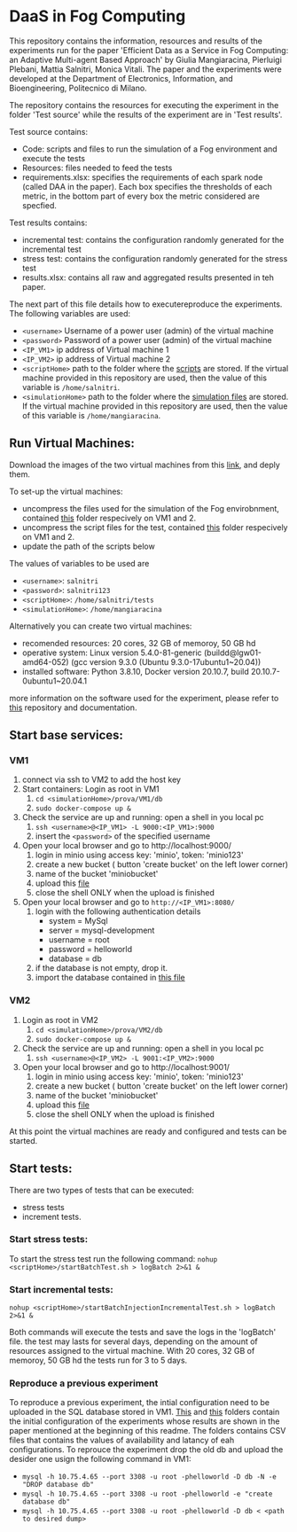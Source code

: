 # DaaS in Fog Computing

This repository contains the information, resources and results of the experiments run for the paper 'Efficient Data as a Service in Fog Computing: an Adaptive Multi-agent Based Approach' by Giulia Mangiaracina, Pierluigi Plebani, Mattia Salnitri, Monica Vitali. The paper and the experiments were developed at the Department of Electronics, Information, and Bioengineering, Politecnico di Milano.

The repository contains the resources for executing the experiment in the folder 'Test source' while the results of the experiment are in 'Test results'.

Test source contains:
- Code: scripts and files to run the simulation of a Fog environment and execute the tests 
- Resources: files needed to feed the tests
- requirements.xlsx: specifies the requirements of each spark node (called DAA in the paper). Each box specifies the thresholds of each metric, in the bottom part of every box the metric considered are specfied.

Test results contains:
- incremental test: contains the configuration randomly generated for the incremental test
- stress test: contains the configuration randomly generated for the stress test
- results.xlsx:  contains all raw and aggregated results presented in teh paper.


The next part of this file details how to executereproduce the experiments. The following variables are used:
- `<username>` Username of a power user (admin) of the virtual machine
- `<password>` Password of a power user (admin) of the virtual machine
- `<IP_VM1>` ip address of Virtual machine 1
- `<IP_VM2>` ip address of Virtual machine 2
- `<scriptHome>` path to the folder where the [scripts](https://github.com/MattiaSalnitri/DaaSinFogComputing/tree/main/Test%20source/Code/Test%20scripts) are stored. If the virtual machine provided in this repository are used, then the value of this variable is `/home/salnitri`.
- `<simulationHome>` path to the folder where the [simulation files](https://github.com/MattiaSalnitri/DaaSinFogComputing/tree/main/Test%20source/Code/Fog%20simulation%20environment) are stored. If the virtual machine provided in this repository are used, then the value of this variable is `/home/mangiaracina`.


## Run Virtual Machines:
Download the images of the two virtual machines from this [link](https://polimi365-my.sharepoint.com/:f:/g/personal/10639193_polimi_it/EgNt5PkmpMNAvrxYXssyjDUBd8H8LKopogFnF9McF0ytqQ?e=uMfw14), and deply them.

To set-up the virtual machines:
- uncompress the files used for the simulation of the Fog envirobnment, contained [this](https://github.com/MattiaSalnitri/DaaSinFogComputing/tree/main/Test%20source/Code/Fog%20simulation%20environment) folder respecively on VM1 and 2.
- uncompress the script files for the test, contained [this](https://github.com/MattiaSalnitri/DaaSinFogComputing/tree/main/Test%20source/Code/Test%20scripts) folder respecively on VM1 and 2.
- update the path of the scripts below

The values of variables to be used are
- `<username>`: `salnitri`
- `<password>`: `salnitri123`
- `<scriptHome>`: `/home/salnitri/tests`
- `<simulationHome>`: `/home/mangiaracina`

Alternatively you can create two virtual machines: 
- recomended resources: 20 cores, 32 GB of memoroy, 50 GB hd
- operative system: Linux version 5.4.0-81-generic (buildd@lgw01-amd64-052) (gcc version 9.3.0 (Ubuntu 9.3.0-17ubuntu1~20.04))
- installed software: Python 3.8.10, Docker version 20.10.7, build 20.10.7-0ubuntu1~20.04.1

more information on the software used for the experiment, please refer to [this](https://github.com/GiuMangiaracina/Thesis) repository and documentation.

## Start base services:

### VM1
1. connect via ssh to VM2 to add the host key 
2. Start containers: Login as root in VM1
   1. `cd <simulationHome>/prova/VM1/db`
   2. `sudo docker-compose up &`
3. Check the service are up and running: open a shell in you local pc
   1. `ssh <username>@<IP_VM1> -L 9000:<IP_VM1>:9000`
   2. insert the `<password>` of the specified username
4. Open your local browser and go to http://localhost:9000/
   1. login in minio using access key: 'minio', token: 'minio123'
   2. create a new bucket ( button 'create bucket' on the left lower corner)
   3. name of the bucket 'miniobucket'
   4. upload this [file ](https://github.com/MattiaSalnitri/DaaSinFogComputing/blob/main/Test%20source/Resources/file1.json)
   5. close the shell ONLY when the upload is finished
5. Open your local browser and go to `http://<IP_VM1>:8080/`
   1. login with the following authentication details
      - system = MySql
      - server = mysql-development
      - username = root
      - password = helloworld
      - database = db
   2. if the database is not empty, drop it.
   3. import the database contained in [this file](https://github.com/MattiaSalnitri/DaaSinFogComputing/blob/main/Test%20source/Resources/db.sql.gz)


### VM2
1. Login as root in VM2
   1. `cd <simulationHome>/prova/VM2/db`
   2. `sudo docker-compose up &`
2. Check the service are up and running: open a shell in you local pc
   1. `ssh <username>@<IP_VM2> -L 9001:<IP_VM2>:9000`
3. Open your local browser and go to http://localhost:9001/
   1. login in minio using access key: 'minio', token: 'minio123'
   2. create a new bucket ( button 'create bucket' on the left lower corner)
   3. name of the bucket 'miniobucket'
   4. upload this [file ](https://github.com/MattiaSalnitri/DaaSinFogComputing/blob/main/Test%20source/Resources/file1.json)
   5. close the shell ONLY when the upload is finished

At this point the virtual machines are ready and configured and tests can be started.

## Start tests:

There are two types of tests that can be executed:
- stress tests
- increment tests.


### Start stress tests:
To start the stress test run the following command:
`nohup <scriptHome>/startBatchTest.sh > logBatch 2>&1 &`

### Start incremental tests:
`nohup <scriptHome>/startBatchInjectionIncrementalTest.sh > logBatch 2>&1 &`

Both commands will execute the tests and save the logs in the 'logBatch' file. the test may lasts for several days, depending on the amount of resources assigned to the virtual machine. With 20 cores, 32 GB of memoroy, 50 GB hd the tests run for 3 to 5 days. 

### Reproduce a previous experiment
To reproduce a previous experiment, the intial configuration need to be uploaded in the SQL database stored in VM1. [This](https://github.com/MattiaSalnitri/DaaSinFogComputing/tree/main/Test%20results/incremental%20test/Fog%20environment%20configuration) and [this](https://github.com/MattiaSalnitri/DaaSinFogComputing/tree/main/Test%20results/stress%20test/Fog%20environment%20configuration) folders contain the initial configuration of the experiments whose results are shown in the paper mentioned at the beginning of this readme. The folders contains CSV files that contains the values of availability and latancy of eah configurations. To reprouce the experiment drop the old db and upload the desider one usign the following command in VM1:
- `mysql -h 10.75.4.65 --port 3308 -u root -phelloworld -D db -N -e "DROP database db"`
- `mysql -h 10.75.4.65 --port 3308 -u root -phelloworld -e "create database db"`
- `mysql -h 10.75.4.65 --port 3308 -u root -phelloworld -D db < <path to desired dump>`   